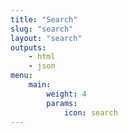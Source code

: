 ```yaml
---
title: "Search"
slug: "search"
layout: "search"
outputs:
    - html
    - json
menu:
    main:
        weight: 4
        params: 
            icon: search
---
```


